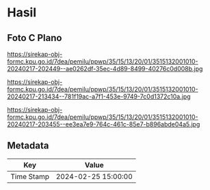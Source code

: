# Hasil

## Foto C Plano

https://sirekap-obj-formc.kpu.go.id/7dea/pemilu/ppwp/35/15/13/20/01/3515132001010-20240217-202449--ae0262df-35ec-4d89-8499-40276c0d008b.jpg

https://sirekap-obj-formc.kpu.go.id/7dea/pemilu/ppwp/35/15/13/20/01/3515132001010-20240217-213434--781f19ac-a7f1-453e-9749-7c0d1372c10a.jpg

https://sirekap-obj-formc.kpu.go.id/7dea/pemilu/ppwp/35/15/13/20/01/3515132001010-20240217-203455--ee3ea7e9-764c-461c-85e7-b896abde04a5.jpg


## Metadata

| Key        | Value               |
| ---------- | ------------------- |
| Time Stamp | 2024-02-25 15:00:00 |



